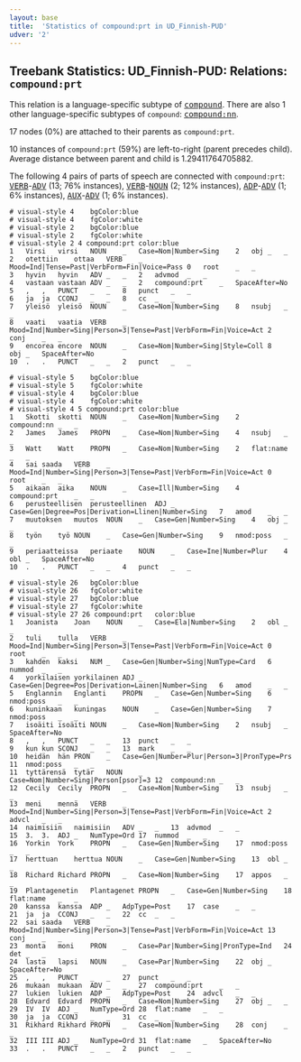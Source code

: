 ```yaml
---
layout: base
title:  'Statistics of compound:prt in UD_Finnish-PUD'
udver: '2'
---
```


## Treebank Statistics: UD_Finnish-PUD: Relations: `compound:prt`

This relation is a language-specific subtype of <tt><a href="fi_pud-dep-compound.html">compound</a></tt>.
There are also 1 other language-specific subtypes of `compound`: <tt><a href="fi_pud-dep-compound-nn.html">compound:nn</a></tt>.

17 nodes (0%) are attached to their parents as `compound:prt`.

10 instances of `compound:prt` (59%) are left-to-right (parent precedes child).
Average distance between parent and child is 1.29411764705882.

The following 4 pairs of parts of speech are connected with `compound:prt`: <tt><a href="fi_pud-pos-VERB.html">VERB</a></tt>-<tt><a href="fi_pud-pos-ADV.html">ADV</a></tt> (13; 76% instances), <tt><a href="fi_pud-pos-VERB.html">VERB</a></tt>-<tt><a href="fi_pud-pos-NOUN.html">NOUN</a></tt> (2; 12% instances), <tt><a href="fi_pud-pos-ADP.html">ADP</a></tt>-<tt><a href="fi_pud-pos-ADV.html">ADV</a></tt> (1; 6% instances), <tt><a href="fi_pud-pos-AUX.html">AUX</a></tt>-<tt><a href="fi_pud-pos-ADV.html">ADV</a></tt> (1; 6% instances).


~~~ conllu
# visual-style 4	bgColor:blue
# visual-style 4	fgColor:white
# visual-style 2	bgColor:blue
# visual-style 2	fgColor:white
# visual-style 2 4 compound:prt	color:blue
1	Virsi	virsi	NOUN	_	Case=Nom|Number=Sing	2	obj	_	_
2	otettiin	ottaa	VERB	_	Mood=Ind|Tense=Past|VerbForm=Fin|Voice=Pass	0	root	_	_
3	hyvin	hyvin	ADV	_	_	2	advmod	_	_
4	vastaan	vastaan	ADV	_	_	2	compound:prt	_	SpaceAfter=No
5	,	,	PUNCT	_	_	8	punct	_	_
6	ja	ja	CCONJ	_	_	8	cc	_	_
7	yleisö	yleisö	NOUN	_	Case=Nom|Number=Sing	8	nsubj	_	_
8	vaati	vaatia	VERB	_	Mood=Ind|Number=Sing|Person=3|Tense=Past|VerbForm=Fin|Voice=Act	2	conj	_	_
9	encorea	encore	NOUN	_	Case=Nom|Number=Sing|Style=Coll	8	obj	_	SpaceAfter=No
10	.	.	PUNCT	_	_	2	punct	_	_

~~~


~~~ conllu
# visual-style 5	bgColor:blue
# visual-style 5	fgColor:white
# visual-style 4	bgColor:blue
# visual-style 4	fgColor:white
# visual-style 4 5 compound:prt	color:blue
1	Skotti	skotti	NOUN	_	Case=Nom|Number=Sing	2	compound:nn	_	_
2	James	James	PROPN	_	Case=Nom|Number=Sing	4	nsubj	_	_
3	Watt	Watt	PROPN	_	Case=Nom|Number=Sing	2	flat:name	_	_
4	sai	saada	VERB	_	Mood=Ind|Number=Sing|Person=3|Tense=Past|VerbForm=Fin|Voice=Act	0	root	_	_
5	aikaan	aika	NOUN	_	Case=Ill|Number=Sing	4	compound:prt	_	_
6	perusteellisen	perusteellinen	ADJ	_	Case=Gen|Degree=Pos|Derivation=Llinen|Number=Sing	7	amod	_	_
7	muutoksen	muutos	NOUN	_	Case=Gen|Number=Sing	4	obj	_	_
8	työn	työ	NOUN	_	Case=Gen|Number=Sing	9	nmod:poss	_	_
9	periaatteissa	periaate	NOUN	_	Case=Ine|Number=Plur	4	obl	_	SpaceAfter=No
10	.	.	PUNCT	_	_	4	punct	_	_

~~~


~~~ conllu
# visual-style 26	bgColor:blue
# visual-style 26	fgColor:white
# visual-style 27	bgColor:blue
# visual-style 27	fgColor:white
# visual-style 27 26 compound:prt	color:blue
1	Joanista	Joan	NOUN	_	Case=Ela|Number=Sing	2	obl	_	_
2	tuli	tulla	VERB	_	Mood=Ind|Number=Sing|Person=3|Tense=Past|VerbForm=Fin|Voice=Act	0	root	_	_
3	kahden	kaksi	NUM	_	Case=Gen|Number=Sing|NumType=Card	6	nummod	_	_
4	yorkilaisen	yorkilainen	ADJ	_	Case=Gen|Degree=Pos|Derivation=Lainen|Number=Sing	6	amod	_	_
5	Englannin	Englanti	PROPN	_	Case=Gen|Number=Sing	6	nmod:poss	_	_
6	kuninkaan	kuningas	NOUN	_	Case=Gen|Number=Sing	7	nmod:poss	_	_
7	isoäiti	isoäiti	NOUN	_	Case=Nom|Number=Sing	2	nsubj	_	SpaceAfter=No
8	,	,	PUNCT	_	_	13	punct	_	_
9	kun	kun	SCONJ	_	_	13	mark	_	_
10	heidän	hän	PRON	_	Case=Gen|Number=Plur|Person=3|PronType=Prs	11	nmod:poss	_	_
11	tyttärensä	tytär	NOUN	_	Case=Nom|Number=Sing|Person[psor]=3	12	compound:nn	_	_
12	Cecily	Cecily	PROPN	_	Case=Nom|Number=Sing	13	nsubj	_	_
13	meni	mennä	VERB	_	Mood=Ind|Number=Sing|Person=3|Tense=Past|VerbForm=Fin|Voice=Act	2	advcl	_	_
14	naimisiin	naimisiin	ADV	_	_	13	advmod	_	_
15	3.	3.	ADJ	_	NumType=Ord	17	nummod	_	_
16	Yorkin	York	PROPN	_	Case=Gen|Number=Sing	17	nmod:poss	_	_
17	herttuan	herttua	NOUN	_	Case=Gen|Number=Sing	13	obl	_	_
18	Richard	Richard	PROPN	_	Case=Nom|Number=Sing	17	appos	_	_
19	Plantagenetin	Plantagenet	PROPN	_	Case=Gen|Number=Sing	18	flat:name	_	_
20	kanssa	kanssa	ADP	_	AdpType=Post	17	case	_	_
21	ja	ja	CCONJ	_	_	22	cc	_	_
22	sai	saada	VERB	_	Mood=Ind|Number=Sing|Person=3|Tense=Past|VerbForm=Fin|Voice=Act	13	conj	_	_
23	monta	moni	PRON	_	Case=Par|Number=Sing|PronType=Ind	24	det	_	_
24	lasta	lapsi	NOUN	_	Case=Par|Number=Sing	22	obj	_	SpaceAfter=No
25	,	,	PUNCT	_	_	27	punct	_	_
26	mukaan	mukaan	ADV	_	_	27	compound:prt	_	_
27	lukien	lukien	ADP	_	AdpType=Post	24	advcl	_	_
28	Edvard	Edvard	PROPN	_	Case=Nom|Number=Sing	27	obj	_	_
29	IV	IV	ADJ	_	NumType=Ord	28	flat:name	_	_
30	ja	ja	CCONJ	_	_	31	cc	_	_
31	Rikhard	Rikhard	PROPN	_	Case=Nom|Number=Sing	28	conj	_	_
32	III	III	ADJ	_	NumType=Ord	31	flat:name	_	SpaceAfter=No
33	.	.	PUNCT	_	_	2	punct	_	_

~~~


